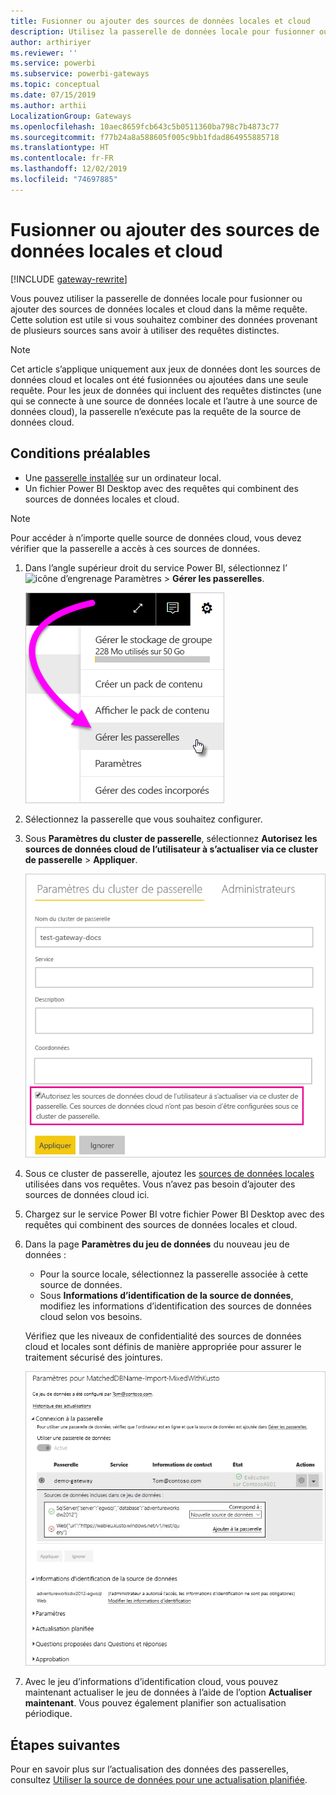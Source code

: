 ```yaml
---
title: Fusionner ou ajouter des sources de données locales et cloud
description: Utilisez la passerelle de données locale pour fusionner ou ajouter des sources de données locales et cloud dans la même requête.
author: arthiriyer
ms.reviewer: ''
ms.service: powerbi
ms.subservice: powerbi-gateways
ms.topic: conceptual
ms.date: 07/15/2019
ms.author: arthii
LocalizationGroup: Gateways
ms.openlocfilehash: 10aec8659fcb643c5b0511360ba798c7b4873c77
ms.sourcegitcommit: f77b24a8a588605f005c9bb1fdad864955885718
ms.translationtype: HT
ms.contentlocale: fr-FR
ms.lasthandoff: 12/02/2019
ms.locfileid: "74697885"
---
```

# <a name="merge-or-append-on-premises-and-cloud-data-sources"></a>Fusionner ou ajouter des sources de données locales et cloud

[!INCLUDE [gateway-rewrite](includes/gateway-rewrite.md)]

Vous pouvez utiliser la passerelle de données locale pour fusionner ou ajouter des sources de données locales et cloud dans la même requête. Cette solution est utile si vous souhaitez combiner des données provenant de plusieurs sources sans avoir à utiliser des requêtes distinctes.

>[!NOTE]
>Cet article s’applique uniquement aux jeux de données dont les sources de données cloud et locales ont été fusionnées ou ajoutées dans une seule requête. Pour les jeux de données qui incluent des requêtes distinctes (une qui se connecte à une source de données locale et l’autre à une source de données cloud), la passerelle n’exécute pas la requête de la source de données cloud.

## <a name="prerequisites"></a>Conditions préalables

- Une [passerelle installée](/data-integration/gateway/service-gateway-install) sur un ordinateur local.
- Un fichier Power BI Desktop avec des requêtes qui combinent des sources de données locales et cloud.

>[!NOTE]
>Pour accéder à n’importe quelle source de données cloud, vous devez vérifier que la passerelle a accès à ces sources de données.

1. Dans l’angle supérieur droit du service Power BI, sélectionnez l’![icône d’engrenage Paramètres](media/service-gateway-mashup-on-premises-cloud/icon-gear.png) > **Gérer les passerelles**.

    ![Gérer les passerelles](media/service-gateway-mashup-on-premises-cloud/manage-gateways.png)

2. Sélectionnez la passerelle que vous souhaitez configurer.

3. Sous **Paramètres du cluster de passerelle**, sélectionnez **Autorisez les sources de données cloud de l’utilisateur à s’actualiser via ce cluster de passerelle** > **Appliquer**.

    ![Actualisation via ce cluster de passerelle](media/service-gateway-mashup-on-premises-cloud/refresh-gateway-cluster.png)

4. Sous ce cluster de passerelle, ajoutez les [sources de données locales](service-gateway-enterprise-manage-scheduled-refresh.md#add-a-data-source) utilisées dans vos requêtes. Vous n’avez pas besoin d’ajouter des sources de données cloud ici.

5. Chargez sur le service Power BI votre fichier Power BI Desktop avec des requêtes qui combinent des sources de données locales et cloud.

6. Dans la page **Paramètres du jeu de données** du nouveau jeu de données :

   - Pour la source locale, sélectionnez la passerelle associée à cette source de données.
   - Sous **Informations d’identification de la source de données**, modifiez les informations d’identification des sources de données cloud selon vos besoins.

    Vérifiez que les niveaux de confidentialité des sources de données cloud et locales sont définis de manière appropriée pour assurer le traitement sécurisé des jointures.

     ![Paramètres du jeu de données](media/service-gateway-mashup-on-premises-cloud/dataset-settings.png)

7. Avec le jeu d’informations d’identification cloud, vous pouvez maintenant actualiser le jeu de données à l’aide de l’option **Actualiser maintenant**. Vous pouvez également planifier son actualisation périodique.

## <a name="next-steps"></a>Étapes suivantes

Pour en savoir plus sur l’actualisation des données des passerelles, consultez [Utiliser la source de données pour une actualisation planifiée](service-gateway-enterprise-manage-scheduled-refresh.md#use-the-data-source-for-scheduled-refresh).

